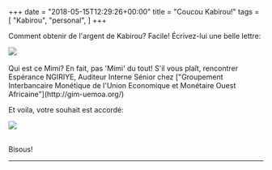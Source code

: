 +++
date = "2018-05-15T12:29:26+00:00"
title = "Coucou Kabirou!"
tags = [
    "Kabirou",
    "personal",
]
+++

Comment obtenir de l'argent de Kabirou? Facile! Écrivez-lui une belle lettre:</p>

<!--more-->

<div class="container" style="width:auto">
  <a target="blank" href="https://res.cloudinary.com/vincentstradic/image/upload/v1525867643/family/coucou-3.jpg">
    <img src="https://res.cloudinary.com/vincentstradic/image/upload/v1525867643/family/coucou-3.jpg" style="max-width:100%">
  </a>
</div>
<br>
Qui est ce Mimi? En fait, pas 'Mimi' du tout! S'il vous plaît, rencontrer Espérance NGIRIYE, Auditeur Interne Sénior chez ["Groupement Interbancaire Monétique de l'Union Economique et Monétaire Ouest Africaine"](http://gim-uemoa.org/)

Et voila, votre souhait est accordé:
<div class="container" style="width:auto">
  <a target="blank" href="https://res.cloudinary.com/vincentstradic/image/upload/v1525866754/family/coucou-2.jpg">
    <img src="https://res.cloudinary.com/vincentstradic/image/upload/v1525866754/family/coucou-2.jpg" style="max-width:100%">
  </a>
</div>
<br>

Bisous!

<hr>
